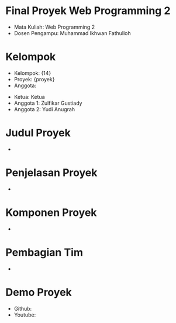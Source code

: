 # Final Proyek Web Programming 2
- Mata Kuliah: Web Programming 2
- Dosen Pengampu: Muhammad Ikhwan Fathulloh
# Kelompok
- Kelompok: {14}
- Proyek: {proyek}
- Anggota:
* Ketua: Ketua
* Anggota 1: Zulfikar Gustiady
* Anggota 2: Yudi Anugrah
# Judul Proyek
- 

# Penjelasan Proyek
-

# Komponen Proyek
-

# Pembagian Tim
-

# Demo Proyek
* Github: 
* Youtube: 
